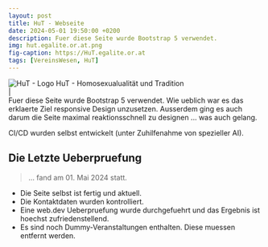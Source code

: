```yaml
---
layout: post
title: HuT - Webseite
date: 2024-05-01 19:50:00 +0200
description: Fuer diese Seite wurde Bootstrap 5 verwendet.
img: hut.egalite.or.at.png
fig-caption: https://HuT.egalite.or.at
tags: [VereinsWesen, HuT]
---
```

<img src="https://hut.egalite.or.at/favicon.ico" alt="HuT - Logo">
HuT - Homosexualualität und Tradition
<br>|<br>
Fuer diese Seite wurde Bootstrap 5 verwendet. Wie ueblich war es das erklaerte Ziel responsive Design unzusetzen.
Ausserdem ging es auch darum die Seite maximal reaktionsschnell zu designen ... was auch gelang.

CI/CD wurden selbst entwickelt (unter Zuhilfenahme von spezieller AI).

## Die Letzte Ueberpruefung
>... fand am 01. Mai 2024 statt.

* Die Seite selbst ist fertig und aktuell.
* Die Kontaktdaten wurden kontrolliert.
* Eine web.dev Ueberpruefung wurde durchgefuehrt und das Ergebnis ist hoechst zufriedenstellend.
* Es sind noch Dummy-Veranstaltungen enthalten. Diese muessen entfernt werden.
